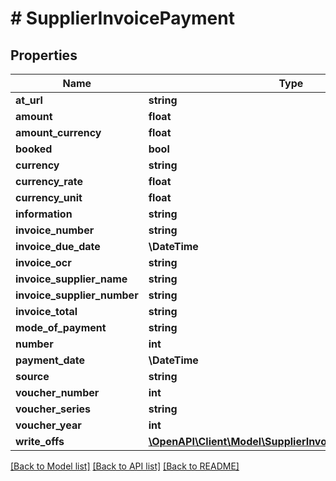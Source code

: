 # # SupplierInvoicePayment

## Properties

Name | Type | Description | Notes
------------ | ------------- | ------------- | -------------
**at_url** | **string** |  | [optional]
**amount** | **float** |  | [optional]
**amount_currency** | **float** |  | [optional]
**booked** | **bool** |  | [optional]
**currency** | **string** |  | [optional]
**currency_rate** | **float** |  | [optional]
**currency_unit** | **float** |  | [optional]
**information** | **string** |  | [optional]
**invoice_number** | **string** |  |
**invoice_due_date** | **\DateTime** |  | [optional]
**invoice_ocr** | **string** |  | [optional]
**invoice_supplier_name** | **string** |  | [optional]
**invoice_supplier_number** | **string** |  | [optional]
**invoice_total** | **string** |  | [optional]
**mode_of_payment** | **string** |  | [optional]
**number** | **int** |  | [optional]
**payment_date** | **\DateTime** |  | [optional]
**source** | **string** |  | [optional]
**voucher_number** | **int** |  | [optional]
**voucher_series** | **string** |  | [optional]
**voucher_year** | **int** |  | [optional]
**write_offs** | [**\OpenAPI\Client\Model\SupplierInvoicePaymentWriteOff[]**](SupplierInvoicePaymentWriteOff.md) |  | [optional]

[[Back to Model list]](../../README.md#models) [[Back to API list]](../../README.md#endpoints) [[Back to README]](../../README.md)
